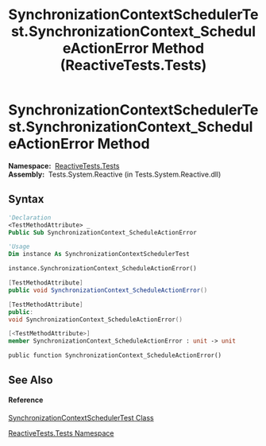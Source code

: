 ﻿---
title: SynchronizationContextSchedulerTest.SynchronizationContext_ScheduleActionError Method  (ReactiveTests.Tests)
TOCTitle: SynchronizationContext_ScheduleActionError Method
ms:assetid: M:ReactiveTests.Tests.SynchronizationContextSchedulerTest.SynchronizationContext_ScheduleActionError
ms:mtpsurl: https://msdn.microsoft.com/en-us/library/reactivetests.tests.synchronizationcontextschedulertest.synchronizationcontext_scheduleactionerror(v=VS.103)
ms:contentKeyID: 36619240
ms.date: 06/28/2011
mtps_version: v=VS.103
f1_keywords:
- ReactiveTests.Tests.SynchronizationContextSchedulerTest.SynchronizationContext_ScheduleActionError
dev_langs:
- CSharp
- JScript
- VB
- FSharp
- c++
---

# SynchronizationContextSchedulerTest.SynchronizationContext\_ScheduleActionError Method

**Namespace:**  [ReactiveTests.Tests](hh289046\(v=vs.103\).md)  
**Assembly:**  Tests.System.Reactive (in Tests.System.Reactive.dll)

## Syntax

``` vb
'Declaration
<TestMethodAttribute> _
Public Sub SynchronizationContext_ScheduleActionError
```

``` vb
'Usage
Dim instance As SynchronizationContextSchedulerTest

instance.SynchronizationContext_ScheduleActionError()
```

``` csharp
[TestMethodAttribute]
public void SynchronizationContext_ScheduleActionError()
```

``` c++
[TestMethodAttribute]
public:
void SynchronizationContext_ScheduleActionError()
```

``` fsharp
[<TestMethodAttribute>]
member SynchronizationContext_ScheduleActionError : unit -> unit 
```

``` jscript
public function SynchronizationContext_ScheduleActionError()
```

## See Also

#### Reference

[SynchronizationContextSchedulerTest Class](hh315313\(v=vs.103\).md)

[ReactiveTests.Tests Namespace](hh289046\(v=vs.103\).md)

